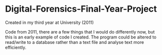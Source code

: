 # Digital-Forensics-Final-Year-Project
Created in my third year at University (2011)


Code from 2011, there are a few things that I would do differently now, but this is an early example of code I created. The program could be altered to read/write to a database rather than a text file and analyse text more efficiently.
